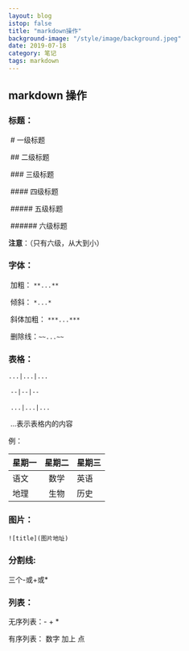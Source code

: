 ```yaml
---
layout: blog
istop: false
title: "markdown操作"
background-image: "/style/image/background.jpeg"
date: 2019-07-18
category: 笔记
tags: markdown
---
```


## markdown 操作

### 标题：

​ # 一级标题

​ ## 二级标题

​ ### 三级标题

​ #### 四级标题

​ ##### 五级标题

​ ###### 六级标题

**注意**：（只有六级，从大到小）

### 字体：

​ 加粗： `**...**`

​ 倾斜： `*...*`

​ 斜体加粗： `***...***`

​ 删除线：`~~...~~`

### 表格：

`...|...|...`

​ `--|--|--`

​ `...|...|...`

​ ...表示表格内的内容

例：

| 星期一 | 星期二 | 星期三 |
| ------ | :----: | :----- |
| 语文   |  数学  | 英语   |
| 地理   |  生物  | 历史   |

### 图片：

`![title](图片地址)`

### 分割线:

三个-或+或\*

### 列表：

无序列表：- + \*

有序列表： 数字 加上 点
